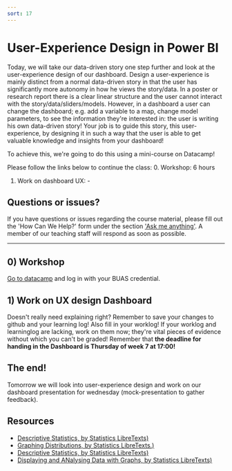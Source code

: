 ```yaml
---
sort: 17
---
```


# User-Experience Design in Power BI
Today, we will take our data-driven story one step further and look at the user-experience design of our dashboard. Design a user-experience is mainly distinct from a normal data-driven story in that the user has significantly more autonomy in how he views the story/data. In a poster or research report there is a clear linear structure and the user cannot interact with the story/data/sliders/models. However, in a dashboard a user can change the dashboard; e.g. add a variable to a map, change model parameters, to see the information they're interested in: the user is writing his own data-driven story! Your job is to guide this story, this user-experience, by designing it in such a way that the user is able to get valuable knowledge and insights from your dashboard! 

To achieve this, we're going to do this using a mini-course on Datacamp!

Please follow the links below to continue the class:
0. Workshop: 6 hours
1. Work on dashboard UX: - 

## Questions or issues?

If you have questions or issues regarding the course material, please fill out the 'How Can We Help?' form under the section ['Ask me anything'](https://adsai.buas.nl/Contact%20Us/). A member of our teaching staff will respond as soon as possible.

***



## 0) Workshop
[Go to datacamp](https://app.datacamp.com/learn/courses/user-oriented-design-in-power-bi) and log in with your BUAS credential. 

## 1) Work on UX design Dashboard
Doesn't really need explaining right? Remember to save your changes to github and your learning log! Also fill in your worklog! If your worklog and learninglog are lacking, work on them now; they're vital pieces of evidence without which you can't be graded! Remember that **the deadline for handing in the Dashboard is Thursday of week 7 at 17:00!**

## The end!
Tomorrow we will look into user-experience design and work on our dashboard presentation for wednesday (mock-presentation to gather feedback).



## Resources
- [Descriptive Statistics, by Statistics LibreTexts)](https://statics.teams.cdn.office.net/evergreen-assets/safelinks/1/atp-safelinks.html?url=https%3A%2F%2Fstats.libretexts.org%2FBookshelves%2FIntroductory_Statistics%2FBook%253A_Introductory_Statistics_(OpenStax)%2F02%253A_Descriptive_Statistics)
- [Graphing Distributions, by Statistics LibreTexts.)](https://statics.teams.cdn.office.net/evergreen-assets/safelinks/1/atp-safelinks.html?url=https%3A%2F%2Fstats.libretexts.org%2FBookshelves%2FIntroductory_Statistics%2FBook%253A_Introductory_Statistics_(Lane)%2F02%253A_Graphing_Distributions)
-  [Descriptive Statistics, by Statistics LibreTexts)](https://statics.teams.cdn.office.net/evergreen-assets/safelinks/1/atp-safelinks.html?url=https%3A%2F%2Fstats.libretexts.org%2FBookshelves%2FIntroductory_Statistics%2FBook%253A_Introductory_Statistics_(Shafer_and_Zhang)%2F02%253A_Descriptive_Statistics)
 - [Displaying and ANalysing Data with Graphs, by Statistics LibreTexts)](https://statics.teams.cdn.office.net/evergreen-assets/safelinks/1/atp-safelinks.html?url=https%3A%2F%2Fstats.libretexts.org%2FBookshelves%2FIntroductory_Statistics%2FBook%253A_Inferential_Statistics_and_Probability_-_A_Holistic_Approach_(Geraghty)%2F02%253A_Displaying_and_Analyzing_Data_with_Graphs)
